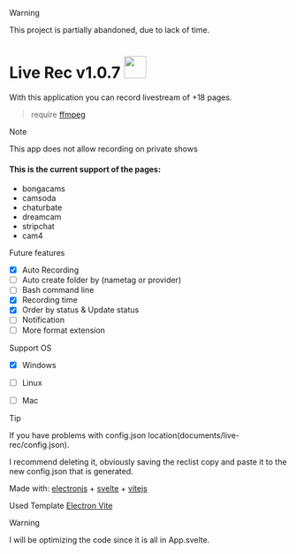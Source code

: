
> [!WARNING]  
> This project is partially abandoned, due to lack of time.

# Live Rec v1.0.7 <img src="https://github.com/user-attachments/assets/2978fd6b-6846-4ebb-9eb6-6e2b5386fd10" width="40"/>

With this application you can record livestream of +18 pages. 

> require [ffmpeg](https://github.com/BtbN/FFmpeg-Builds/releases)

> [!NOTE]
> This app does not allow recording on private shows

#### This is the current support of the pages:

* bongacams
* camsoda
* chaturbate
* dreamcam
* stripchat
* cam4

Future features
- [X] Auto Recording
- [ ] Auto create folder by (nametag or provider)
- [ ] Bash command line
- [X] Recording time
- [X] Order by status & Update status
- [ ] Notification
- [ ] More format extension

Support OS
- [x] Windows
- [ ] Linux
- [ ] Mac


> [!TIP]
> If you have problems with config.json location(documents/live-rec/config.json).
> 
> I recommend deleting it, obviously saving the reclist copy and paste it to the new config.json that is generated.


Made with: [electronjs](https://electronjs.org/) + [svelte](https://svelte.dev/) + [vitejs](https://vitejs.dev/)

Used Template [Electron Vite](https://electron-vite.org/)

> [!WARNING]
> I will be optimizing the code since it is all in App.svelte.

